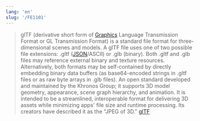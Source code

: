 ```yaml
---
lang: 'en'
slug: '/FE1101'
---
```


> glTF (derivative short form of [Graphics](./../.././docs/pages/Graphics.md) Language Transmission Format or GL Transmission Format) is a standard file format for three-dimensional scenes and models. A glTF file uses one of two possible file extensions: .gltf ([JSON](./../.././docs/pages/JSON.md)/ASCII) or .glb (binary). Both .gltf and .glb files may reference external binary and texture resources. Alternatively, both formats may be self-contained by directly embedding binary data buffers (as base64-encoded strings in .gltf files or as raw byte arrays in .glb files). An open standard developed and maintained by the Khronos Group; it supports 3D model geometry, appearance, scene graph hierarchy, and animation. It is intended to be a streamlined, interoperable format for delivering 3D assets while minimizing apps' file size and runtime processing. Its creators have described it as the "JPEG of 3D." [glTF](https://en.wikipedia.org/wiki/GlTF)

<head>
  <html lang="en-US"/>
</head>
